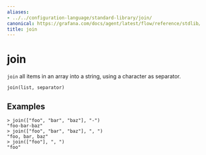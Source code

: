 ```yaml
---
aliases:
- ../../configuration-language/standard-library/join/
canonical: https://grafana.com/docs/agent/latest/flow/reference/stdlib/join/
title: join
---
```


# join

`join` all items in an array into a string, using a character as separator.

```river
join(list, separator)
```

## Examples

```river
> join(["foo", "bar", "baz"], "-")
"foo-bar-baz"
> join(["foo", "bar", "baz"], ", ")
"foo, bar, baz"
> join(["foo"], ", ")
"foo"
```
